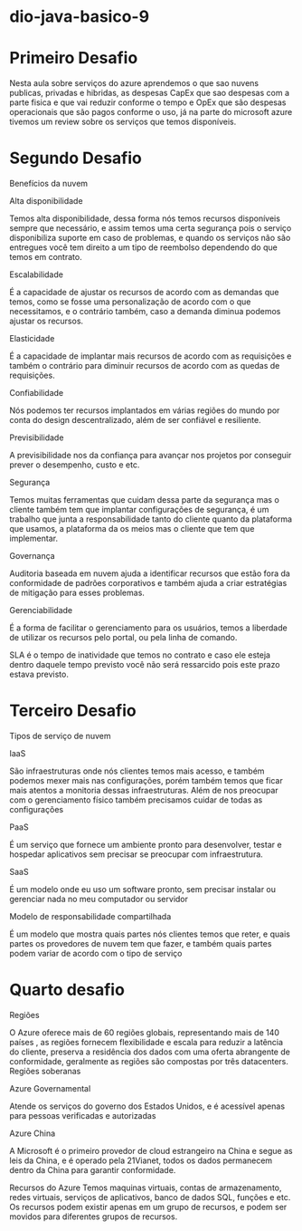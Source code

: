 # dio-java-basico-9

# Primeiro Desafio 
Nesta aula sobre serviços do azure aprendemos o que sao nuvens publicas, privadas e hibridas, as despesas CapEx que sao despesas com a parte fisica e que vai reduzir conforme o tempo e OpEx que são despesas operacionais que são pagos conforme o uso, já na parte do microsoft azure tivemos um review sobre os serviços que temos disponíveis. 
# Segundo Desafio
Benefícios da nuvem 

Alta disponibilidade 

Temos alta disponibilidade, dessa forma nós temos recursos disponíveis sempre que necessário, e assim temos uma certa segurança pois o serviço disponibiliza suporte em caso de problemas, e quando os serviços não são entregues você tem direito a um tipo de reembolso dependendo do que temos em contrato.

Escalabilidade 

É a capacidade de ajustar os recursos de acordo com as demandas que temos, como se fosse uma personalização de acordo com o que necessitamos, e o contrário também, caso a demanda diminua podemos ajustar os recursos. 

Elasticidade 

É a capacidade de implantar mais recursos de acordo com as requisições e também o contrário para diminuir recursos de acordo com as quedas de requisições.

Confiabilidade 

Nós podemos ter recursos implantados em várias regiões do mundo por conta do design descentralizado, além de ser confiável e resiliente.

Previsibilidade 

A previsibilidade nos da confiança para avançar nos projetos por conseguir prever o desempenho, custo e etc. 

Segurança

Temos muitas ferramentas que cuidam dessa parte da segurança mas o cliente também tem que implantar configurações de segurança, é um trabalho que junta a responsabilidade tanto do cliente quanto da plataforma que usamos, a plataforma da os meios mas o cliente que tem que implementar. 

Governança 

Auditoria baseada em nuvem ajuda a identificar recursos que estão fora da conformidade de padrões corporativos e também ajuda a criar estratégias de mitigação para esses problemas.


Gerenciabilidade

É a forma de facilitar o gerenciamento para os usuários, temos a liberdade de utilizar os recursos pelo portal, ou pela linha de comando.


SLA é o tempo de inatividade que temos no contrato e caso ele esteja dentro daquele tempo previsto você não será ressarcido pois este prazo estava previsto.

# Terceiro Desafio 

Tipos de serviço de nuvem


IaaS

São infraestruturas onde nós clientes temos mais acesso, e também podemos mexer mais nas configurações, porém também temos que ficar mais atentos a monitoria dessas infraestruturas. Além de nos preocupar com o gerenciamento físico também precisamos cuidar de todas as configurações 


PaaS

É um serviço que fornece um ambiente pronto para desenvolver, testar e hospedar aplicativos sem precisar se preocupar com infraestrutura.


SaaS

É um modelo onde eu uso um software pronto, sem precisar instalar ou gerenciar nada no meu computador ou servidor


Modelo de responsabilidade compartilhada

É um modelo que mostra quais partes nós clientes temos que reter, e quais partes os provedores de nuvem tem que fazer, e também quais partes podem variar de acordo com o tipo de serviço 

# Quarto desafio

Regiões

O Azure oferece mais de 60 regiões globais, representando mais de 140 países , as regiões fornecem flexibilidade e escala para reduzir a latência do cliente, preserva a residência dos dados com uma oferta abrangente de conformidade, geralmente as regiões são compostas por três datacenters.
Regiões soberanas 

Azure Governamental

Atende os serviços do governo dos Estados Unidos, e é acessível apenas para pessoas verificadas e autorizadas


Azure China  

A Microsoft é o primeiro provedor de cloud estrangeiro na China e segue as leis da China, e é operado pela 21Vianet, todos os dados permanecem dentro da China para garantir conformidade.


Recursos do Azure
Temos maquinas virtuais, contas de armazenamento, redes virtuais, serviços de aplicativos, banco de dados SQL, funções e etc. Os recursos podem existir apenas em um grupo de recursos, e podem ser movidos para diferentes grupos de recursos.


